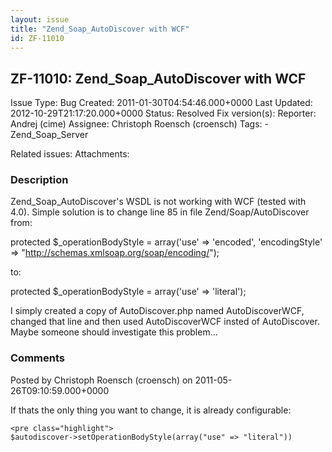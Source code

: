 ```yaml
---
layout: issue
title: "Zend_Soap_AutoDiscover with WCF"
id: ZF-11010
---
```


ZF-11010: Zend\_Soap\_AutoDiscover with WCF
-------------------------------------------

 Issue Type: Bug Created: 2011-01-30T04:54:46.000+0000 Last Updated: 2012-10-29T21:17:20.000+0000 Status: Resolved Fix version(s): 
 Reporter:  Andrej (cime)  Assignee:  Christoph Roensch (croensch)  Tags: - Zend\_Soap\_Server
 
 Related issues: 
 Attachments: 
### Description

Zend\_Soap\_AutoDiscover's WSDL is not working with WCF (tested with 4.0). Simple solution is to change line 85 in file Zend/Soap/AutoDiscover from:

protected $\_operationBodyStyle = array('use' => 'encoded', 'encodingStyle' => "http://schemas.xmlsoap.org/soap/encoding/");

to:

protected $\_operationBodyStyle = array('use' => 'literal');

I simply created a copy of AutoDiscover.php named AutoDiscoverWCF, changed that line and then used AutoDiscoverWCF insted of AutoDiscover. Maybe someone should investigate this problem...

 

 

### Comments

Posted by Christoph Roensch (croensch) on 2011-05-26T09:10:59.000+0000

If thats the only thing you want to change, it is already configurable:

 
    <pre class="highlight">
    $autodiscover->setOperationBodyStyle(array("use" => "literal"))


 

 